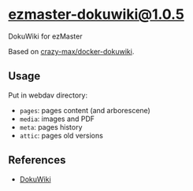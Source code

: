 # ezmaster-dokuwiki@1.0.5

DokuWiki for ezMaster

Based on
[crazy-max/docker-dokuwiki](https://github.com/crazy-max/docker-dokuwiki/blob/master/Dockerfile).

## Usage

Put in webdav directory:

- `pages`: pages content (and arborescene)
- `media`: images and PDF
- `meta`: pages history
- `attic`: pages old versions

## References

- [DokuWiki](https://www.dokuwiki.org/)
